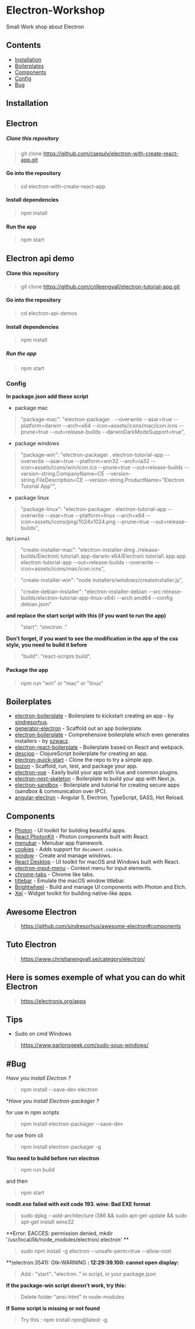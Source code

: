 # Electron-Workshop
Small Work shop about Electron

## Contents

- [Installation](#installation)
- [Boilerplates](#boilerplates)
- [Components](#components)
- [Config](#config)
- [Bug](#bug)


## Installation


**Electron**
---
##### Clone this repository
>git clone https://github.com/csepulv/electron-with-create-react-app.git
#### Go into the repository
>cd electron-with-create-react-app
#### Install dependencies
>npm install
#### Run the app
>npm start

**Electron api demo**
---
#### Clone this repository
>git clone https://github.com/crilleengvall/electron-tutorial-app.git
#### Go into the repository
>cd electron-api-demos
#### Install dependencies
>npm install
##### Run the app
>npm start

### Config

**In package.json add these script**

- package mac
> "package-mac": "electron-packager . --overwrite --asar=true --platform=darwin --arch=x64 --icon=assets/icons/mac/icon.icns --prune=true --out=release-builds --darwinDarkModeSupport=true",
- package windows    
> "package-win": "electron-packager . electron-tutorial-app --overwrite --asar=true --platform=win32 --arch=ia32 --icon=assets/icons/win/icon.ico --prune=true --out=release-builds --version-string.CompanyName=CE --version-string.FileDescription=CE --version-string.ProductName=\"Electron Tutorial App\"",
 - package linux
 > "package-linux": "electron-packager . electron-tutorial-app --overwrite --asar=true --platform=linux --arch=x64 --icon=assets/icons/png/1024x1024.png --prune=true --out=release-builds",
 
   `Optionnal`
   
> "create-installer-mac": "electron-installer-dmg ./release-builds/Electron\\ tutorial\\ app-darwin-x64/Electron\\ tutorial\\ app.app electron-tutorial-app --out=release-builds --overwrite --icon=assets/icons/mac/icon.icns",

> "create-installer-win": "node installers/windows/createinstaller.js",
    
> "create-debian-installer": "electron-installer-debian --src release-builds/electron-tutorial-app-linux-x64/ --arch amd64 --config debian.json"

**and replace the start script with this (if you want to run the app)**

> "start": "electron ."

**Don't forget, if you want to see the modification in the app of the css style, you need to build it before**

> "build": "react-scripts build",



#### Package the app
> npm run "win" or "mac" or "linux"


## Boilerplates

- [electron-boilerplate](https://github.com/sindresorhus/electron-boilerplate) - Boilerplate to kickstart creating an app - by [sindresorhus](http://github.com/sindresorhus).
- [generator-electron](https://github.com/sindresorhus/generator-electron) - Scaffold out an app boilerplate.
- [electron-boilerplate](https://github.com/szwacz/electron-boilerplate) - Comprehensive boilerplate which even generates installers - by [szwacz](https://github.com/szwacz).
- [electron-react-boilerplate](https://github.com/chentsulin/electron-react-boilerplate) - Boilerplate based on React and webpack.
- [descjop](https://github.com/karad/lein_template_descjop) - ClojureScript boilerplate for creating an app.
- [electron-quick-start](https://github.com/electron/electron-quick-start) - Clone the repo to try a simple app.
- [bozon](https://github.com/railsware/bozon) - Scaffold, run, test, and package your app.
- [electron-vue](https://github.com/SimulatedGREG/electron-vue) - Easily build your app with Vue and common plugins.
- [electron-next-skeleton](https://github.com/leo/electron-next-skeleton) - Boilerplate to build your app with Next.js.
- [electron-sandbox](https://github.com/kewde/electron-sandbox) - Boilerplate and tutorial for creating secure apps (sandbox & communication over IPC).
- [angular-electron](https://github.com/maximegris/angular-electron) - Angular 5, Electron, TypeScript, SASS, Hot Reload.


## Components

- [Photon](http://photonkit.com) - UI toolkit for building beautiful apps.
- [React PhotonKit](https://github.com/react-photonkit/react-photonkit) - Photon components built with React.
- [menubar](https://github.com/maxogden/menubar) - Menubar app framework.
- [cookies](https://github.com/hstove/electron-cookies) - Adds support for `document.cookie`.
- [window](https://github.com/jprichardson/electron-window) - Create and manage windows.
- [React Desktop](https://github.com/gabrielbull/react-desktop) - UI toolkit for macOS and Windows built with React.
- [electron-input-menu](https://github.com/parro-it/electron-input-menu) - Context menu for input elements.
- [chrome-tabs](https://github.com/adamschwartz/chrome-tabs) - Chrome like tabs.
- [titlebar](https://github.com/kapetan/titlebar) - Emulate the macOS window titlebar.
- [Brightwheel](https://github.com/loranallensmith/brightwheel) - Build and manage UI components with Photon and Etch.
- [Xel](https://xel-toolkit.org) - Widget toolkit for building native-like apps.

## Awesome Electron 

> https://github.com/sindresorhus/awesome-electron#components

## Tuto Electron

> https://www.christianengvall.se/category/electron/

## Here is somes exemple of what you can do whit Electron

> https://electronjs.org/apps

## Tips

- Sudo on cmd Windows

>https://www.parlonsgeek.com/sudo-sous-windows/



#Bug 
---

*Have you install Electron ?*

> npm install --save-dev electron 

**Have you install Electron-packager ?*

for use in npm scripts
> npm install electron-packager --save-dev

for use from cli
> npm install electron-packager -g

**You need to build before run electron**
> npm run build

and then 

> npm start

**rcedit.exe failed with exit code 193. wine: Bad EXE format**

> sudo dpkg --add-architecture i386 && sudo apt-get update && sudo apt-get install wine32

**Error: EACCES: permission denied, mkdir '/usr/local/lib/node_modules/electron/.electron' **

> sudo npm install -g electron --unsafe-perm=true --allow-root

**(electron:3541): Gtk-WARNING **: 12:29:39.100: cannot open display:**

> Add : "start": "electron ."  in script, in your package.json

**If the package-win script doesn't work, try this:**

> Delete folder "ansi-html" in node-modules

**If Some script is missing or not found**

> Try this : npm install npm@latest -g
